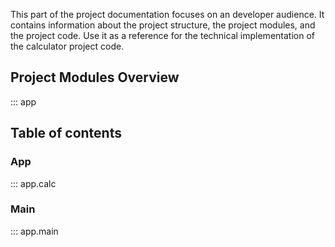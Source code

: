 This part of the project documentation focuses on an developer audience. 
It contains information about the project structure, the project modules, and the project code.
Use it as a reference for the technical implementation of the calculator project code.

## Project Modules Overview
::: app

## Table of contents

### App
::: app.calc

### Main
::: app.main
